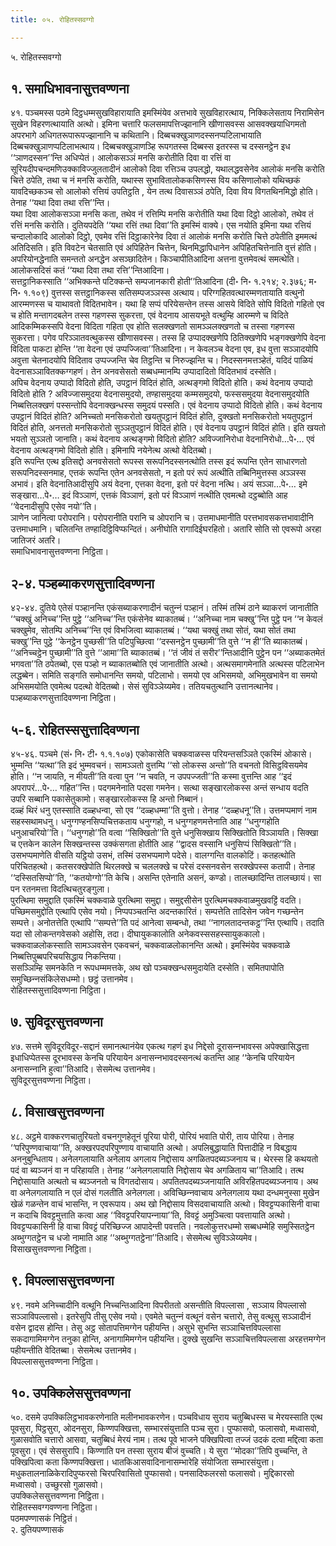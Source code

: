 ```yaml
---
title: ०५. रोहितस्सवग्गो

---
```

५. रोहितस्सवग्गो  


## १. समाधिभावनासुत्तवण्णना

४१. पञ्‍चमस्स पठमे दिट्ठधम्मसुखविहारायाति इमस्मिंयेव अत्तभावे सुखविहारत्थाय, निक्‍किलेसताय निरामिसेन सुखेन विहरणत्थायाति अत्थो। इमिना चत्तारि फलसमापत्तिज्झानानि खीणासवस्स आसवक्खयाधिगमतो अपरभागे अधिगतरूपारूपज्झानानि च कथितानि। दिब्बचक्खुञाणदस्सनप्पटिलाभायाति दिब्बचक्खुञाणप्पटिलाभत्थाय। दिब्बचक्खुञाणञ्हि रूपगतस्स दिब्बस्स इतरस्स च दस्सनट्ठेन इध ‘‘ञाणदस्सन’’न्ति अधिप्पेतं। आलोकसञ्‍ञं मनसि करोतीति दिवा वा रत्तिं वा सूरियदीपचन्दमणिउक्‍काविज्‍जुलतादीनं आलोको दिवा रत्तिञ्‍च उपलद्धो, यथालद्धवसेनेव आलोकं मनसि करोति चित्ते ठपेति, तथा च नं मनसि करोति, यथास्स सुभावितालोककसिणस्स विय कसिणालोको यथिच्छकं यावदिच्छकञ्‍च सो आलोको रत्तियं उपतिट्ठति , येन तत्थ दिवासञ्‍ञं ठपेति, दिवा विय विगतथिनमिद्धो होति। तेनाह ‘‘यथा दिवा तथा रत्ति’’न्ति।  
यथा दिवा आलोकसञ्‍ञा मनसि कता, तथेव नं रत्तिम्पि मनसि करोतीति यथा दिवा दिट्ठो आलोको, तथेव तं रत्तिं मनसि करोति। दुतियपदेति ‘‘यथा रत्तिं तथा दिवा’’ति इमस्मिं वाक्ये। एस नयोति इमिना यथा रत्तियं चन्दालोकादि आलोको दिट्ठो, एवमेव रत्तिं दिट्ठाकारेनेव दिवा तं आलोकं मनसि करोति चित्ते ठपेतीति इममत्थं अतिदिसति। इति विवटेन चेतसाति एवं अपिहितेन चित्तेन, थिनमिद्धापिधानेन अपिहितचित्तेनाति वुत्तं होति। अपरियोनद्धेनाति समन्ततो अनद्धेन असञ्छादितेन। किञ्‍चापीतिआदिना अत्तना वुत्तमेवत्थं समत्थेति। आलोकसदिसं कतं ‘‘यथा दिवा तथा रत्ति’’न्तिआदिना।  
सत्तट्ठानिकस्साति ‘‘अभिक्‍कन्ते पटिक्‍कन्ते सम्पजानकारी होती’’तिआदिना (दी॰ नि॰ १.२१४; २.३७६; म॰ नि॰ १.१०९) वुत्तस्स सत्तट्ठानिकस्स सतिसम्पजञ्‍ञस्स अत्थाय। परिग्गहितवत्थारम्मणतायाति वत्थुनो आरम्मणस्स च याथावतो विदितभावेन। यथा हि सप्पं परियेसन्तेन तस्स आसये विदिते सोपि विदितो गहितो एव च होति मन्तागदबलेन तस्स गहणस्स सुकरत्ता, एवं वेदनाय आसयभूते वत्थुम्हि आरम्मणे च विदिते आदिकम्मिकस्सपि वेदना विदिता गहिता एव होति सलक्खणतो सामञ्‍ञलक्खणतो च तस्सा गहणस्स सुकरत्ता। पगेव परिञ्‍ञातवत्थुकस्स खीणासवस्स। तस्स हि उप्पादक्खणेपि ठितिक्खणेपि भङ्गक्खणेपि वेदना विदिता पाकटा होन्ति ‘‘ता वेदना एवं उप्पज्‍जित्वा’’तिआदिना। न केवलञ्‍च वेदना एव, इध वुत्ता सञ्‍ञादयोपि अवुत्ता चेतनादयोपि विदिताव उप्पज्‍जन्ति चेव तिट्ठन्ति च निरुज्झन्ति च। निदस्सनमत्तञ्हेतं, यदिदं पाळियं वेदनासञ्‍ञावितक्‍कग्गहणं। तेन अनवसेसतो सब्बधम्मानम्पि उप्पादादितो विदितभावं दस्सेति।  
अपिच वेदनाय उप्पादो विदितो होति, उपट्ठानं विदितं होति, अत्थङ्गमो विदितो होति। कथं वेदनाय उप्पादो विदितो होति ? अविज्‍जासमुदया वेदनासमुदयो, तण्हासमुदया कम्मसमुदयो, फस्ससमुदया वेदनासमुदयोति निब्बत्तिलक्खणं पस्सन्तोपि वेदनाक्खन्धस्स समुदयं पस्सति। एवं वेदनाय उप्पादो विदितो होति। कथं वेदनाय उपट्ठानं विदितं होति? अनिच्‍चतो मनसिकरोतो खयतुपट्ठानं विदितं होति, दुक्खतो मनसिकरोतो भयतुपट्ठानं विदितं होति, अनत्ततो मनसिकरोतो सुञ्‍ञतुपट्ठानं विदितं होति। एवं वेदनाय उपट्ठानं विदितं होति। इति खयतो भयतो सुञ्‍ञतो जानाति। कथं वेदनाय अत्थङ्गमो विदितो होति? अविज्‍जानिरोधा वेदनानिरोधो…पे॰… एवं वेदनाय अत्थङ्गमो विदितो होति। इमिनापि नयेनेत्थ अत्थो वेदितब्बो।  
इति रूपन्ति एत्थ इतिसद्दो अनवसेसतो रूपस्स सरूपनिदस्सनत्थोति तस्स इदं रूपन्ति एतेन साधारणतो सरूपनिदस्सनमाह, एत्तकं रूपन्ति एतेन अनवसेसतो, न इतो परं रूपं अत्थीति तब्बिनिमुत्तस्स अञ्‍ञस्स अभावं। इति वेदनातिआदीसुपि अयं वेदना, एत्तका वेदना, इतो परं वेदना नत्थि। अयं सञ्‍ञा…पे॰… इमे सङ्खारा…पे॰… इदं विञ्‍ञाणं, एत्तकं विञ्‍ञाणं, इतो परं विञ्‍ञाणं नत्थीति एवमत्थो दट्ठब्बोति आह ‘‘वेदनादीसुपि एसेव नयो’’ति।  
ञाणेन जानित्वा परोपरानि। परोपरानीति परानि च ओपरानि च। उत्तमाधमानीति परत्तभावसकत्तभावादीनि उत्तमाधमानि। चलितन्ति तण्हादिट्ठिविप्फन्दितं। अनीघोति रागादिईघरहितो। अतारि सोति सो एवरूपो अरहा जातिजरं अतरि।  
समाधिभावनासुत्तवण्णना निट्ठिता।  


## २-४. पञ्हब्याकरणसुत्तादिवण्णना

४२-४४. दुतिये एतेसं पञ्हानन्ति एकंसब्याकरणादीनं चतुन्‍नं पञ्हानं। तस्मिं तस्मिं ठाने ब्याकरणं जानातीति ‘‘चक्खुं अनिच्‍च’’न्ति पुट्ठे ‘‘अनिच्‍च’’न्ति एकंसेनेव ब्याकातब्बं। ‘‘अनिच्‍चा नाम चक्खु’’न्ति पुट्ठे पन ‘‘न केवलं चक्खुमेव, सोतम्पि अनिच्‍च’’न्ति एवं विभजित्वा ब्याकातब्बं। ‘‘यथा चक्खुं तथा सोतं, यथा सोतं तथा चक्खु’’न्ति पुट्ठे ‘‘केनट्ठेन पुच्छसी’’ति पटिपुच्छित्वा ‘‘दस्सनट्ठेन पुच्छामी’’ति वुत्ते ‘‘न ही’’ति ब्याकातब्बं। ‘‘अनिच्‍चट्ठेन पुच्छामी’’ति वुत्ते ‘‘आमा’’ति ब्याकातब्बं। ‘‘तं जीवं तं सरीर’’न्तिआदीनि पुट्ठेन पन ‘‘अब्याकतमेतं भगवता’’ति ठपेतब्बो, एस पञ्हो न ब्याकातब्बोति एवं जानातीति अत्थो। अत्थसमागमेनाति अत्थस्स पटिलाभेन लद्धब्बेन। समिति सङ्गति समोधानन्ति समयो, पटिलाभो। समयो एव अभिसमयो, अभिमुखभावेन वा समयो अभिसमयोति एवमेत्थ पदत्थो वेदितब्बो। सेसं सुविञ्‍ञेय्यमेव। ततियचतुत्थानि उत्तानत्थानेव।  
पञ्हब्याकरणसुत्तादिवण्णना निट्ठिता।  


## ५-६. रोहितस्ससुत्तादिवण्णना

४५-४६. पञ्‍चमे (सं॰ नि॰ टी॰ १.१.१०७) एकोकासेति चक्‍कवाळस्स परियन्तसञ्‍ञिते एकस्मिं ओकासे। भुम्मन्ति ‘‘यत्था’’ति इदं भुम्मवचनं। सामञ्‍ञतो वुत्तम्पि ‘‘सो लोकस्स अन्तो’’ति वचनतो विसिट्ठविसयमेव होति। ‘‘न जायति, न मीयती’’ति वत्वा पुन ‘‘न चवति, न उपपज्‍जती’’ति कस्मा वुत्तन्ति आह ‘‘इदं अपरापरं…पे॰… गहित’’न्ति। पदगमनेनाति पदसा गमनेन। सत्था सङ्खारलोकस्स अन्तं सन्धाय वदति उपरि सब्बानि पकासेतुकामो। सङ्खारलोकस्स हि अन्तो निब्बानं।  
दळ्हं थिरं धनु एतस्साति दळ्हधन्वा, सो एव ‘‘दळ्हधम्मा’’ति वुत्तो। तेनाह ‘‘दळ्हधनू’’ति। उत्तमप्पमाणं नाम सहस्सथामधनु। धनुग्गण्हनसिप्पचित्तकताय धनुग्गहो, न धनुग्गहणमत्तेनाति आह ‘‘धनुग्गहोति धनुआचरियो’’ति। ‘‘धनुग्गहो’’ति वत्वा ‘‘सिक्खितो’’ति वुत्ते धनुसिक्खाय सिक्खितोति विञ्‍ञायति। सिक्खा च एत्तकेन कालेन सिक्खन्तस्स उक्‍कंसगता होतीति आह ‘‘द्वादस वस्सानि धनुसिप्पं सिक्खितो’’ति। उसभप्पमाणेति वीसति यट्ठियो उसभं, तस्मिं उसभप्पमाणे पदेसे। वालग्गन्ति वालकोटिं। कतहत्थोति परिचितहत्थो। कतसरक्खेपोति थिरलक्खे च चललक्खे च परेसं दस्सनवसेन सरक्खेपस्स कतापी। तेनाह ‘‘दस्सितसिप्पो’’ति, ‘‘कतयोग्गो’’ति केचि। असन्ति एतेनाति असनं, कण्डो। तालच्छादिन्ति तालच्छायं। सा पन रतनमत्ता विदत्थिचतुरङ्गुला।  
पुरत्थिमा समुद्दाति एकस्मिं चक्‍कवाळे पुरत्थिमा समुद्दा। समुद्दसीसेन पुरत्थिमचक्‍कवाळमुखवट्टिं वदति। पच्छिमसमुद्दोति एत्थापि एसेव नयो। निप्पपञ्‍चतन्ति अदन्तकारितं। सम्पत्तेति तादिसेन जवेन गच्छन्तेन सम्पत्ते। अनोतत्तेति एत्थापि ‘‘सम्पत्ते’’ति पदं आनेत्वा सम्बन्धो, तथा ‘‘नागलतादन्तकट्ठ’’न्ति एत्थापि। तदाति यदा सो लोकन्तगवेसको अहोसि, तदा। दीघायुककालोति अनेकवस्ससहस्सायुककालो। चक्‍कवाळलोकस्साति सामञ्‍ञवसेन एकवचनं, चक्‍कवाळलोकानन्ति अत्थो। इमस्मिंयेव चक्‍कवाळे निब्बत्तिपुब्बपरिचयसिद्धाय निकन्तिया।  
ससञ्‍ञिम्हि समनकेति न रूपधम्ममत्तके, अथ खो पञ्‍चक्खन्धसमुदायेति दस्सेति। समितपापोति समुच्छिन्‍नसंकिलेसधम्मो। छट्ठं उत्तानमेव।  
रोहितस्ससुत्तादिवण्णना निट्ठिता।  


## ७. सुविदूरसुत्तवण्णना

४७. सत्तमे सुविदूरविदूर-सद्दानं समानत्थानंयेव एकत्थ गहणं इध निद्देसो दूरासन्‍नभावस्स अपेक्खासिद्धत्ता इधाधिप्पेतस्स दूरभावस्स केनचि परियायेन अनासन्‍नभावदस्सनत्थं कतन्ति आह ‘‘केनचि परियायेन अनासन्‍नानि हुत्वा’’तिआदि। सेसमेत्थ उत्तानमेव।  
सुविदूरसुत्तवण्णना निट्ठिता।  


## ८. विसाखसुत्तवण्णना

४८. अट्ठमे वाक्‍करणचातुरियतो वचनगुणहेतूनं पूरिया पोरी, पोरियं भवाति पोरी, ताय पोरिया। तेनाह ‘‘परिपुण्णवाचाया’’ति, अक्खरपदपरिपुण्णाय वाचायाति अत्थो। अपलिबुद्धायाति पित्तादीहि न विबद्धाय अननुबुन्धिताय। अनेलगलायाति अनेलाय अगलाय निद्दोसाय अगळितपदब्यञ्‍जनाय च। थेरस्स हि कथयतो पदं वा ब्यञ्‍जनं वा न परिहायति। तेनाह ‘‘अनेलगलायाति निद्दोसाय चेव अगळिताय चा’’तिआदि। तत्थ निद्दोसायाति अत्थतो च ब्यञ्‍जनतो च विगतदोसाय। अपतितपदब्यञ्‍जनायाति अविरहितपदब्यञ्‍जनाय। अथ वा अनेलगलायाति न एलं दोसं गलतीति अनेलगला। अविच्छिन्‍नवाचाय अनेलगलाय यथा दन्धमनुस्सा मुखेन खेळं गळन्तेन वाचं भासन्ति, न एवरूपाय। अथ खो निद्दोसाय विसदवाचायाति अत्थो। विवट्टप्पकासिनी वाचा न कदाचि विवट्टमुत्ताति कत्वा आह ‘‘विवट्टपरियापन्‍नाया’’ति, विवट्टं अमुञ्‍चित्वा पवत्तायाति अत्थो। विवट्टप्पकासिनी हि वाचा विवट्टं परिच्छिज्‍ज आपादेन्ती पवत्तति। नवलोकुत्तरधम्मो सब्बधम्मेहि समुस्सितट्ठेन अब्भुग्गतट्ठेन च धजो नामाति आह ‘‘अब्भुग्गतट्ठेना’’तिआदि। सेसमेत्थ सुविञ्‍ञेय्यमेव।  
विसाखसुत्तवण्णना निट्ठिता।  


## ९. विपल्‍लाससुत्तवण्णना

४९. नवमे अनिच्‍चादीनि वत्थूनि निच्‍चन्तिआदिना विपरीततो असन्तीति विपल्‍लासा , सञ्‍ञाय विपल्‍लासो सञ्‍ञाविपल्‍लासो। इतरेसुपि तीसु एसेव नयो। एवमेते चतुन्‍नं वत्थूनं वसेन चत्तारो, तेसु वत्थूसु सञ्‍ञादीनं वसेन द्वादस होन्ति। तेसु अट्ठ सोतापत्तिमग्गेन पहीयन्ति। असुभे सुभन्ति सञ्‍ञाचित्तविपल्‍लासा सकदागामिमग्गेन तनुका होन्ति, अनागामिमग्गेन पहीयन्ति। दुक्खे सुखन्ति सञ्‍ञाचित्तविपल्‍लासा अरहत्तमग्गेन पहीयन्तीति वेदितब्बा। सेसमेत्थ उत्तानमेव।  
विपल्‍लाससुत्तवण्णना निट्ठिता।  


## १०. उपक्‍किलेससुत्तवण्णना

५०. दसमे उपक्‍किलिट्ठभावकरणेनाति मलीनभावकरणेन। पञ्‍चविधाय सुराय चतुब्बिधस्स च मेरयस्साति एत्थ पूवसुरा, पिट्ठसुरा, ओदनसुरा, किण्णपक्खित्ता, सम्भारसंयुत्ताति पञ्‍च सुरा। पुप्फासवो, फलासवो, मध्वासवो, गुळासवोति चत्तारो आसवा, चतुब्बिधं मेरयं नाम। तत्थ पूवे भाजने पक्खिपित्वा तज्‍जं उदकं दत्वा मद्दित्वा कता पूवसुरा। एवं सेससुरापि। किण्णाति पन तस्सा सुराय बीजं वुच्‍चति। ये सुरा ‘‘मोदका’’तिपि वुच्‍चन्ति, ते पक्खिपित्वा कता किण्णपक्खित्ता। धातकिआसवादिनानासम्भारेहि संयोजिता सम्भारसंयुत्ता।मधुकतालनाळिकेरादिपुप्फरसो चिरपरिवासितो पुप्फासवो। पनसादिफलरसो फलासवो। मुद्दिकारसो मध्वासवो। उच्छुरसो गुळासवो।  
उपक्‍किलेससुत्तवण्णना निट्ठिता।  
रोहितस्सवग्गवण्णना निट्ठिता।  
पठमपण्णासकं निट्ठितं।  
२. दुतियपण्णासकं  